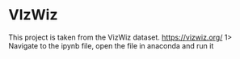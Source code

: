 # VIzWiz
This project is taken from the VizWiz dataset. https://vizwiz.org/
1> Navigate to the ipynb file, open the file in anaconda and run it
